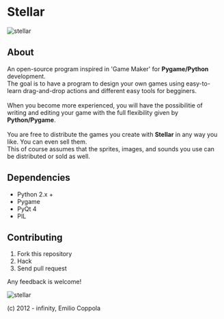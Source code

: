 Stellar
=======
![stellar](https://raw.github.com/Coppolaemilio/stellar/master/Data/stellarsplash.png)

## About
An open-source program inspired in 'Game Maker' for <b>Pygame/Python</b> development.<br/> 
The goal is to have a program to design your own games using easy-to-learn drag-and-drop actions and different easy tools for begginers.<br/>    
When you become more experienced, you will have the possibilitie of writing and editing your game with the full flexibility given by <b>Python/Pygame</b>.<br/>    
You are free to distribute the games you create with <b>Stellar</b> in any way you like. You can even sell them.<br/>
This of course assumes that the sprites, images, and sounds you use can be distributed or sold as well.

## Dependencies
* Python 2.x +
* Pygame
* PyQt 4
* PIL

## Contributing
1. Fork this repository
2. Hack
3. Send pull request


Any feedback is welcome!

![stellar](http://i.imgur.com/tD8ae.png)

(c) 2012 - infinity, Emilio Coppola
